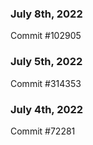 ### July 8th, 2022

Commit #102905

### July 5th, 2022

Commit #314353


### July 4th, 2022

Commit #72281
